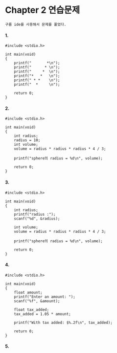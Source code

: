 # Chapter 2 연습문제

```구름 ide를 사용해서 문제를 풀었다.```

#### 1.
```
#include <stdio.h>

int main(void)
{
	printf("       *\n");
	printf("      * \n");
	printf("     *  \n");
	printf("*   *   \n");
	printf(" * *    \n");
	printf("  *     \n");

	return 0;
}
```

#### 2.
```
#include <stdio.h>

int main(void)
{
	int radius;
	radius = 10;
	int volume;
	volume = radius * radius * radius * 4 / 3;
	
	printf("sphere의 radius = %d\n", volume);
	
	return 0;
}
```

#### 3.
```
#include <stdio.h>

int main(void)
{
	int radius;
	printf("radius :");
	scanf("%d", &radius);
	
	int volume;
	volume = radius * radius * radius * 4 / 3;
	
	printf("sphere의 radius = %d\n", volume);
	
	return 0;
}
```

#### 4.
```
#include <stdio.h>

int main(void)
{
	float amount;
	printf("Enter an amount: ");
	scanf("%f", &amount);
	
	float tax_added;
	tax_added = 1.05 * amount;
	
	printf("With tax added: $%.2f\n", tax_added);
	
	return 0;
}
```

#### 5.
```

